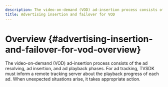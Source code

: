 ```yaml
---
description: The video-on-demand (VOD) ad-insertion process consists of the ad resolving, ad insertion, and ad playback phases. For ad tracking, TVSDK must inform a remote tracking server about the playback progress of each ad. When unexpected situations arise, it takes appropriate action.
title: Advertising insertion and failover for VOD
---
```


# Overview {#advertising-insertion-and-failover-for-vod-overview}

The video-on-demand (VOD) ad-insertion process consists of the ad resolving, ad insertion, and ad playback phases. For ad tracking, TVSDK must inform a remote tracking server about the playback progress of each ad. When unexpected situations arise, it takes appropriate action.